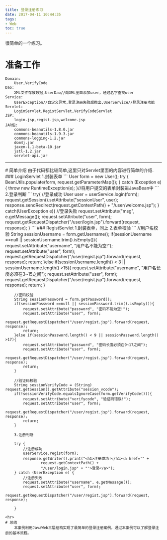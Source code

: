 ```yaml
---
title: 登录注册练习
date: 2017-04-11 10:44:35
tags:
- Web
toc: true
---
```

很简单的一个练习。
<!--more-->
# 准备工作
	Domain:
		User,VerifyCode
	Dao:
		XML文件存放数据,UserDao//向XML里面添加user，通过名字查找user
	Service:
		UserException//自定义异常,登录注册失败后抛出,UserService//登录注册功能
	Servlet:
		LoginServlet,RegistServlet,VerifyCodeServlet
	JSP:
		login.jsp,regist.jsp,welcome.jsp
	JAR包:
		commons-beanutils-1.8.0.jar
		commons-beanutils-1.9.3.jar
		commons-logging-1.2.jar
		dom4j.jar
		jaxen-1.1-beta-10.jar
		jstl-1.2.jar
		servlet-api.jar
<hr>
# 简单介绍
由于代码都比较简单,这里只对Servlet里面的内容进行简单的介绍.
### LoginServlet
	1.封装表单
```
		User form = new User();
		try {
			BeanUtils.populate(form, request.getParameterMap());
		} catch (Exception e) {
			throw new RuntimeException(e);
		}//将用户提交的表单封装进JavaBean中
```
	2.登录判断
```
		try{
			//登录成功
			User user = userService.login(form);
			request.getSession().setAttribute("sessionUser", user);
			response.sendRedirect(request.getContextPath() + "/user/welcome.jsp");
		} catch(UserException e){
			//登录失败
			request.setAttribute("msg", e.getMessage());
			request.setAttribute("user", form);
			request.getRequestDispatcher("/user/login.jsp").forward(request, response);
		}
```
### RegistServlet
	1.封装表单，同上
	2.表单校验
```
		//用户名校验
		String sessionUsername = form.getUsername();
		if(sessionUsername ==null || sessionUsername.trim().isEmpty()){
			request.setAttribute("username", "用户名不能为空!");
			request.setAttribute("user", form);
			request.getRequestDispatcher("/user/regist.jsp").forward(request, response);
			return;
		}else if(sessionUsername.length() < 3 || sessionUsername.length() >15){
			request.setAttribute("username", "用户名长度必须在3~15之间");
			request.setAttribute("user", form);
			request.getRequestDispatcher("/user/regist.jsp").forward(request, response);
			return;
		}
		
		//密码校验
		String sessionPassword = form.getPassword();
		if(sessionPassword ==null || sessionPassword.trim().isEmpty()){
			request.setAttribute("password", "密码不能为空!");
			request.setAttribute("user", form);
			request.getRequestDispatcher("/user/regist.jsp").forward(request, response);
			return;
		}else if(sessionPassword.length() < 9 || sessionPassword.length() >17){
			request.setAttribute("password", "密码长度必须在9~17之间");
			request.setAttribute("user", form);
			request.getRequestDispatcher("/user/regist.jsp").forward(request, response);
			return;
		}

		//验证码校验
		String sessionVerifyCode = (String) request.getSession().getAttribute("session_vcode");
		if(!sessionVerifyCode.equalsIgnoreCase(form.getVerifyCode())){
			request.setAttribute("verifycode", "验证码错误!");
			request.setAttribute("user", form);
			request.getRequestDispatcher("/user/regist.jsp").forward(request, response);
			return;
		}
```
	3.注册判断
```
		try {
			//注册成功
			userService.regist(form);
			response.getWriter().print("<h1>注册成功!</h1><a href='" + 
					request.getContextPath() + 
					"/user/login.jsp" + "'>登录</a>");
		} catch (UserException e) {
			//注册失败
			request.setAttribute("username", e.getMessage());
			request.setAttribute("user", form);
			request.getRequestDispatcher("/user/regist.jsp").forward(request, response);
			
		}
```
<hr>
# 总结
	本案例利用JavaWeb三层结构实现了最简单的登录注册案例，通过本案例可以了解登录注册的基本流程。